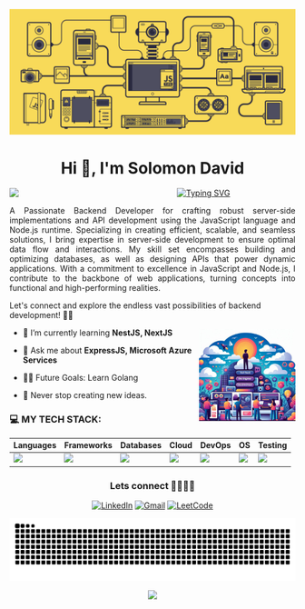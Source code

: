 ![](./Github_Banner.gif)

<h1 align="center">Hi 👋, I'm Solomon David</h1>

<a href="https://github.com/solomonjdavid001"> 
 <img align="left" src="https://user-images.githubusercontent.com/74038190/212284087-bbe7e430-757e-4901-90bf-4cd2ce3e1852.gif" width="180">    
</a>

<p align="center">
 
<a href="https://github.com/solomonjdavid001"> 
 <img src="https://readme-typing-svg.demolab.com?font=Georgia&size=18&duration=3000&pause=100&multiline=true&width=550&height=80&lines=Backend+Developer;MERN|JavaScript|Python" alt="Typing SVG" />
</a>

<p align="justify">A Passionate Backend Developer for crafting robust server-side implementations and API development using the JavaScript language and Node.js runtime. Specializing in creating efficient, scalable, and seamless solutions, I bring expertise in server-side development to ensure optimal data flow and interactions. My skill set encompasses building and optimizing databases, as well as designing APIs that power dynamic applications. With a commitment to excellence in JavaScript and Node.js, I contribute to the backbone of web applications, turning concepts into functional and high-performing realities.</p>

Let's connect and explore the endless vast possibilities of backend development! 🚀✨
</p>
<img align="right" src="./Designer-4.png" width="170">

- 🌱 I’m currently learning **NestJS, NextJS**

- 💬 Ask me about **ExpressJS, Microsoft Azure Services**

- 💪🏼 Future Goals: Learn Golang

- 🚀 Never stop creating new ideas.


### 💻 MY TECH STACK:

| Languages | Frameworks | Databases | Cloud | DevOps | OS | Testing |
| --------- | ---------- | --------- | ----- | ------ | -- | ------- |
| <img src="https://skillicons.dev/icons?i=javascript,typescript,html,css,python,go&perline=3" /> | <img src="https://skillicons.dev/icons?i=express,nest,tailwind&perline=3" />  |  <img src="https://skillicons.dev/icons?i=mongo,mysql,redis&perline=3" /> | <img src="https://skillicons.dev/icons?i=azure,aws,gcp,vercel,heroku&perline=3" /> | <img src="https://skillicons.dev/icons?i=docker,kubernetes,grafana,prometheus&perline=3" /> | <img src="https://skillicons.dev/icons?i=linux,ubuntu,apple,windows,raspberrypi&perline=3" /> | <img src="https://skillicons.dev/icons?i=jest,selenium&perline=3" /> |

<div align="center">
<div><h3>Lets connect 👨🏻‍💻✨ </h3></div>
  
[![LinkedIn](https://img.shields.io/badge/linkedin-%230077B5.svg?style=for-the-badge&logo=linkedin&logoColor=white)](https://www.linkedin.com/in/solomonjdavid001)
[![Gmail](https://img.shields.io/badge/Gmail-D14836?style=for-the-badge&logo=gmail&logoColor=white)](solomonjdavid001@gmail.com)
[![LeetCode](https://img.shields.io/badge/-LeetCode-FFA116?style=for-the-badge&logo=LeetCode&logoColor=black)](https://leetcode.com/Solomon_david01)

<img src="https://raw.githubusercontent.com/solomonjdavid001/solomonjdavid001/output/snake.svg" alt="Snake animation" />

</div>

<p align="center">
  <a href="https://github.com/solomonjdavid001"><img src="https://readme-typing-svg.herokuapp.com/?lines=Thanks%20For%20Visitng!;Take%20A%20Look%20at%20my%20Repositories%20⭐👇;Follow..;Your%20Dreams%20✨;&font=Candara&center=true&width=650&height=100&color=58a6ff&vCenter=true&size=20"></a>
</p>

